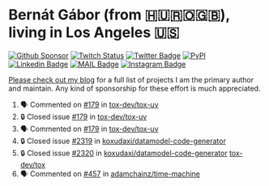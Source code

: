 # Bernát Gábor (from 🇭🇺🇷🇴🇬🇧), living in Los Angeles 🇺🇸

[![Github Sponsor](https://img.shields.io/static/v1?label=Sponsor&message=%E2%9D%A4&logo=GitHub&link=https://github.com/sponsors/gaborbernat&style=flat-square)](https://github.com/sponsors/gaborbernat)
[![Twitch Status](https://img.shields.io/twitch/status/gaborbernat?style=flat-square)](https://www.twitch.tv/gaborbernat)
[![Twitter Badge](https://img.shields.io/badge/-@gjbernat-1ca0f1?style=flat-square&labelColor=1ca0f1&logo=twitter&logoColor=white&link=https://twitter.com/gjbernat)](https://twitter.com/gjbernat)
[![PyPI](https://img.shields.io/badge/-gaborbernat-0073b7?style=flat-square&logo=Python&logoColor=white&link=https://pypi.org/user/gaborbernat/)](https://pypi.org/user/gaborbernat/)
[![Linkedin Badge](https://img.shields.io/badge/-gaborbernat-blue?style=flat-square&logo=Linkedin&logoColor=white&link=https://www.linkedin.com/in/gaborbernat/)](https://www.linkedin.com/in/gaborbernat/)
[![MAIL Badge](https://img.shields.io/badge/-gaborjbernat@gmail.com-c14438?style=flat-square&logo=Gmail&logoColor=white&link=mailto:gaborjbernat@gmail.com)](mailto:gaborjbernat@gmail.com)
[![Instagram Badge](https://img.shields.io/badge/-@gabor__bernat-845EC2?style=flat-square&labelColor=white&logo=Instagram&link=https://instagram.com/gabor_bernat/)](https://instagram.com/gabor_bernat)

[Please check out my blog](https://bernat.tech/about/) for a full list of projects I am the primary author and maintain.
Any kind of sponsorship for these effort is much appreciated.

<!--START_SECTION:activity-->

1. 🗣 Commented on [#179](https://github.com/tox-dev/tox-uv/issues/179#issuecomment-2669098001) in [tox-dev/tox-uv](https://github.com/tox-dev/tox-uv)
2. 🔒 Closed issue [#179](https://github.com/tox-dev/tox-uv/issues/179) in [tox-dev/tox-uv](https://github.com/tox-dev/tox-uv)
3. 🗣 Commented on [#179](https://github.com/tox-dev/tox-uv/issues/179#issuecomment-2669078643) in [tox-dev/tox-uv](https://github.com/tox-dev/tox-uv)
4. 🔒 Closed issue [#2319](https://github.com/koxudaxi/datamodel-code-generator/issues/2319) in [koxudaxi/datamodel-code-generator](https://github.com/koxudaxi/datamodel-code-generator)
5. 🔒 Closed issue [#2320](https://github.com/koxudaxi/datamodel-code-generator/issues/2320) in [koxudaxi/datamodel-code-generator](https://github.com/koxudaxi/datamodel-code-generator)
   [tox-dev/tox](https://github.com/tox-dev/tox)
5. 🗣 Commented on [#457](https://github.com/adamchainz/time-machine/pull/457#issuecomment-2197730644) in
[adamchainz/time-machine](https://github.com/adamchainz/time-machine)
<!--END_SECTION:activity-->
